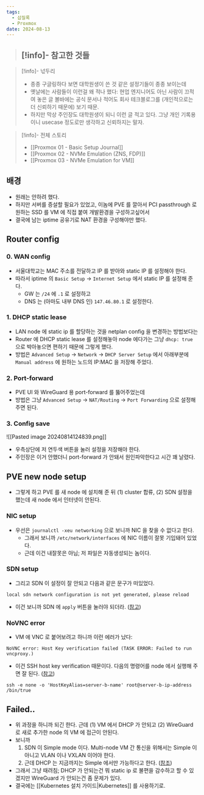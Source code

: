 ```yaml
---
tags:
  - 삽질록
  - Proxmox
date: 2024-08-13
---
```

> [!info]- 참고한 것들
> - 

> [!info]- 넋두리
> - 종종 구글링하다 보면 대학원생이 쓴 것 같은 설정기들이 종종 보이는데
> - 옛날에는 사람들이 이런걸 왜 적나 했다: 현업 엔지니어도 아닌 사람이 끄적여 놓은 글 볼바에는 공식 문서나 적어도 회사 테크블로그를 (개인적으로는 더 신뢰하기 때문에) 보기 때문.
> - 하지만 막상 주인장도 대학원생이 되니 이런 글 적고 있다. 그냥 개인 기록용이니 usecase 정도로만 생각하고 신뢰하지는 말자.

> [!info]- 전체 스토리
> - [[Proxmox 01 - Basic Setup Journal]]
> - [[Proxmox 02 - NVMe Emulation (ZNS, FDP)]]
> - [[Proxmox 03 - NVMe Emulation for VM]]

## 배경

- 원래는 안하려 했다.
- 하지만 서버를 증설할 필요가 있었고, 이놈에 PVE 를 깔아서 PCI passthrough 로 원하는 SSD 를 VM 에 직접 붙여 개발환경을 구성하고싶어서
- 결국에 남는 iptime 공유기로 NAT 환경을 구성해야만 했다.

## Router config

### 0. WAN config

- 서울대학교는 MAC 주소를 전달하고 IP 를 받아와 static IP 를 설정해야 한다.
- 따라서 iptime 의 `Basic Setup` -> `Internet Setup` 에서 static IP 를 설정해 준다.
	- GW 는 `/24` 에 `.1` 로 설정하고
	- DNS 는 (아마도 내부 DNS 인) `147.46.80.1` 로 설정한다.

### 1. DHCP static lease

- LAN node 에 static ip 를 할당하는 것을 netplan config 을 변경하는 방법보다는
- Router 에 DHCP static lease 를 설정해놓아 node 에다가는 그냥 `dhcp: true` 으로 박아놓으면 편하기 때문에 그렇게 했다.
- 방법은 `Advanced Setup` -> `Network` -> `DHCP Server Setup` 에서 아래부분에 `Manual address` 에 원하는 노드의 IP:MAC 을 저장해 주었다.

### 2. Port-forward

- PVE UI 와 WireGuard 용 port-forward 를 뚫어주었는데
- 방법은 그냥 `Advanced Setup` -> `NAT/Routing` -> `Port Forwarding` 으로 설정해 주면 된다.

### 3. Config save

![[Pasted image 20240814124839.png]]

- 우측상단에 저 연두색 버튼을 눌러 설정을 저장해야 한다.
- 주인장은 이거 안했더니 port-forward 가 안돼서 원인파악한다고 시간 꽤 날렸다.

## PVE new node setup

- 그렇게 하고 PVE 를 새 node 에 설치해 준 뒤 (1) cluster 합류, (2) SDN 설정을 했는데 새 node 에서 인터넷이 안된다.

### NIC setup

- 우선은 `journalctl -xeu networking` 으로 보니까 NIC 을 찾을 수 없다고 한다.
	- 그래서 보니까 `/etc/network/interfaces` 에 NIC 이름이 잘못 기입돼어 있었다.
	- 근데 이건 내잘못은 아님; 저 파일은 자동생성되는 놈이다.

### SDN setup

- 그리고 SDN 이 설정이 잘 안되고 다음과 같은 문구가 떠있었다.

```
local sdn network configuration is not yet generated, please reload
```

- 이건 보니까 SDN 에 `apply` 버튼을 눌러야 되더라. ([참고](https://forum.proxmox.com/threads/sdn-doesnt-replicate-in-cluster.140807/))

### NoVNC error

- VM 에 VNC 로 붙어보려고 하니까 이런 에러가 났다:

```
NoVNC error: Host Key verification failed (TASK ERROR: Failed to run vncproxy.)
```

- 이건 SSH host key verification 때문이다. 다음의 명령어를 node 에서 실행해 주면 잘 된다. ([참고](https://forum.proxmox.com/threads/console-failed-to-connect-to-server-host-key-verification-failed.78957/))

```
ssh -e none -o 'HostKeyAlias=server-b-name' root@server-b-ip-address /bin/true
```

## Failed..

- 위 과정을 하니까 되긴 한다. 근데 (1) VM 에서 DHCP 가 안되고 (2) WireGuard 로 새로 추가한 node 의 VM 에 접근이 안된다.
- 보니까
	1. SDN 이 Simple mode 이다. Multi-node VM 간 통신을 위해서는 Simple 이 아니고 VLAN 이나 VXLAN 이어야 한다.
	2. 근데 DHCP 는 지금까지는 Simple 에서만 가능하다고 한다. ([참조](https://forum.proxmox.com/threads/dhcp-with-vxlan-in-pve-8-1-3.137928/))
- 그래서 그냥 때려침; DHCP 가 안되는건 뭐 static ip 로 불편을 감수하고 할 수 있겠지만 WireGuard 가 안되는건 좀 문제가 있다.
- 결국에는 [[Kubernetes 설치 가이드|Kubernetes]] 를 사용하기로.